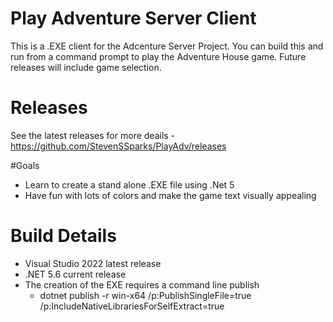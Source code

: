 # Play Adventure Server Client 
This is a .EXE client for the Adcenture Server Project. You can build this and run from a command prompt to play the Adventure House game. Future releases will include game selection. 

# Releases
See the latest releases for more deails - https://github.com/StevenSSparks/PlayAdv/releases

#Goals
* Learn to create a stand alone .EXE file using .Net 5
* Have fun with lots of colors and make the game text visually appealing 

# Build Details 
* Visual Studio 2022 latest release 
* .NET 5.6 current release 
* The creation of the EXE requires a command line publish
   *  dotnet publish -r win-x64 /p:PublishSingleFile=true /p:IncludeNativeLibrariesForSelfExtract=true

